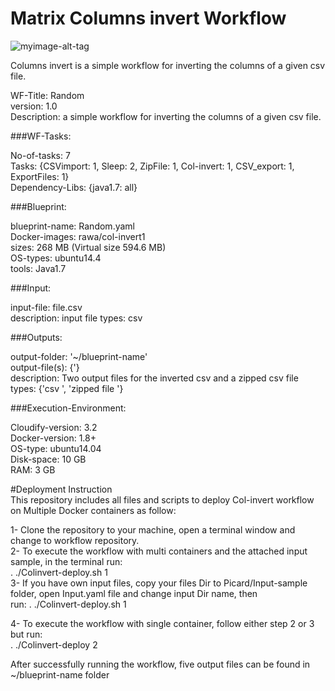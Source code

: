 # Matrix Columns invert Workflow
![myimage-alt-tag]()
  
Columns invert is a simple workflow for inverting the columns of a given csv file.  
  
  WF-Title: Random    
  version: 1.0    
  Description: a simple workflow for inverting the columns of a given csv file.  
  
###WF-Tasks:  
  
  No-of-tasks: 7  
  Tasks: {CSVimport: 1, Sleep: 2, ZipFile: 1, Col-invert: 1, CSV_export: 1, ExportFiles: 1}  
  Dependency-Libs: {java1.7: all}   

###Blueprint:

  blueprint-name: Random.yaml  
  Docker-images: rawa/col-invert1  
  sizes: 268 MB (Virtual size 594.6 MB)  
  OS-types: ubuntu14.4  
  tools: Java1.7  
  
###Input:  
  
  input-file:  file.csv    
  description: input file
  types: csv

###Outputs:

  output-folder: '~/blueprint-name'  
  output-file(s): {'}  
  description:  Two output files for the inverted csv and a zipped csv file
  types: {'csv ', 'zipped file '}  

###Execution-Environment:  
  
  Cloudify-version: 3.2  
  Docker-version: 1.8+  
  OS-type: ubuntu14.04  
  Disk-space: 10 GB  
  RAM: 3 GB  
  
#Deployment Instruction  
This repository includes all files and scripts to deploy Col-invert workflow on Multiple Docker containers as follow:  
  
1- Clone the repository to your machine, open a terminal window and change to workflow repository.  
2- To execute the workflow with multi containers and the attached input sample, in the terminal run:   
   . ./Colinvert-deploy.sh 1    
3- If you have own input files, copy your files Dir to Picard/Input-sample folder, open Input.yaml file and change input Dir name, then  
   run: . ./Colinvert-deploy.sh 1  
  
4- To execute the workflow with single container, follow either step 2 or 3 but run:    
   . ./Colinvert-deploy 2  
  
After successfully running the workflow, five output files can be found in ~/blueprint-name folder
